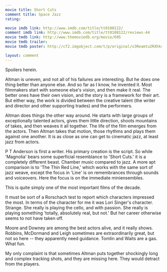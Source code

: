 ```yaml
---
movie title: Short Cuts
comment title: Space Jazz
rating: 

movie imdb link: http://www.imdb.com/title/tt0108122/
comment imdb link: http://www.imdb.com/title/tt0108122/reviews-44
movie tmdb link: http://www.themoviedb.org/movie/695
movie tmdb trailer: 
movie tmdb poster: http://cf2.imgobject.com/t/p/original/x3Reamtu2RXhk46FY5YjzzZu6qc.jpg

layout: comment
---
```


Spoilers herein.

Altman is uneven, and not all of his failures are interesting. But he does one thing better than anyone else. And so far as I know, he invented it. Most filmmakers start with someone else's vision, and then make it real. The better ones have their own vision, and the story is a framework for their art. But either way, the work is divided between the creative talent (the writer and director and other supporting trades) and the performers.

Altman does things the other way around. He starts with large groups of exceptionally talented actors, gives them little direction, shoots mountains of takes, and then weaves it all together. The life of the film emerges from the actors. Then Altman takes that motion, those rhythms and plays them against one another. It is as close as one can get to cinematic jazz, at least jazz from actors.

P T Anderson is first a writer. His primary creation is the script. So while 'Magnolia' bears some superficial resemblance to 'Short Cuts.' it is a completely different beast. Chamber music compared to jazz. A more apt comparison is to 'The Thin Red Line,' which works with the same sort of jazz weave, except the focus in 'Line' is on remembrances through sounds and voiceovers. Here the focus is on the immediate miniensembles.

This is quite simply one of the most important films of the decade.

It must be sort of a Rorschach test to report which characters impressed the most. In terms of the character for me it was Lori Singer's character. Strange. She really is playing the cello, and with passion. She really is playing something 'totally, absolutely real, but not.' But her career otherwise seems to not have taken off.

Moore and Downey are among the best actors alive, and it really shows. Robbins, McDormand and Leigh sometimes are extraordinarily  great, but not so here -- they apparently need guidance. Tomlin and Waits are a gas. What fun. 

My only complaint is that sometimes Altman puts together shockingly long and complex tracking shots, and they are missing here. They would detract from the players.